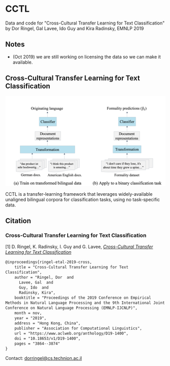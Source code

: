 # CCTL
Data and code for "Cross-Cultural Transfer Learning for Text Classification" by Dor Ringel, Gal Lavee, Ido Guy and Kira Radinsky, EMNLP 2019

## Notes
 - (Oct 2019) we are still working on licensing the data so we can make it available.

## Cross-Cultural Transfer Learning for Text Classification
![Model](./outline.png)

CCTL is a transfer-learning framework that leverages
widely-available unaligned bilingual corpora
for classification tasks, using no task-specific
data.

## Citation

### Cross-Cultural Transfer Learning for Text Classification

[1] D. Ringel, K. Radinsky, I. Guy and G. Lavee, [*Cross-Cultural Transfer Learning for Text Classification*](https://www.aclweb.org/anthology/D19-1400)

```
@inproceedings{ringel-etal-2019-cross,
    title = "Cross-Cultural Transfer Learning for Text Classification",
    author = "Ringel, Dor  and
      Lavee, Gal  and
      Guy, Ido  and
      Radinsky, Kira",
    booktitle = "Proceedings of the 2019 Conference on Empirical Methods in Natural Language Processing and the 9th International Joint Conference on Natural Language Processing (EMNLP-IJCNLP)",
    month = nov,
    year = "2019",
    address = "Hong Kong, China",
    publisher = "Association for Computational Linguistics",
    url = "https://www.aclweb.org/anthology/D19-1400",
    doi = "10.18653/v1/D19-1400",
    pages = "3864--3874"
}
```

Contact: [dorringel@cs.technion.ac.il](mailto:dorringel@cs.technion.ac.il)
